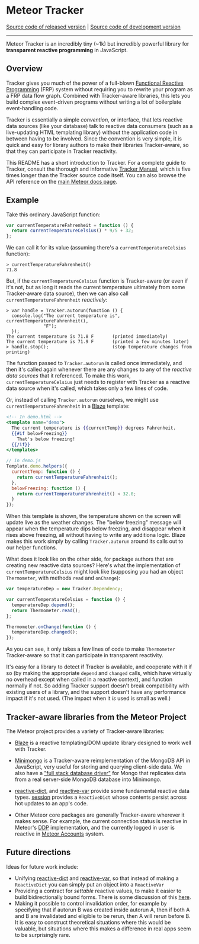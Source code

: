 # Meteor Tracker
[Source code of released version](https://github.com/meteor/meteor/tree/master/packages/tracker) | [Source code of development version](https://github.com/meteor/meteor/tree/devel/packages/tracker)
***

Meteor Tracker is an incredibly tiny (~1k) but incredibly powerful
library for **transparent reactive programming** in JavaScript.

## Overview

Tracker gives you much of the power of a full-blown
[Functional Reactive Programming](http://en.wikipedia.org/wiki/Functional_reactive_programming) (FRP) system without requiring you to rewrite your program as a FRP data flow graph. Combined with Tracker-aware libraries, this lets you build complex event-driven programs without writing a lot of boilerplate event-handling code.

Tracker is essentially a simple _convention_, or interface, that lets reactive data sources (like your database) talk to reactive data consumers (such as a live-updating HTML templating library) without the application code in between having to be involved. Since the convention is very simple, it is quick and easy for library authors to make their libraries Tracker-aware, so that they can participate in Tracker reactivity.

This README has a short introduction to Tracker. For a complete guide
to Tracker, consult the thorough and informative [Tracker
Manual](https://github.com/meteor/docs/blob/version-NEXT/long-form/tracker-manual.md), which
is five times longer than the Tracker source code itself. You can also browse the API reference on the [main Meteor docs page](https://docs.meteor.com/api/tracker.html).

## Example

Take this ordinary JavaScript function:

```javascript
var currentTemperatureFahrenheit = function () {
  return currentTemperatureCelsius() * 9/5 + 32;
};

```

We can call it for its value (assuming there's a `currentTemperatureCelsius` function):

```
> currentTemperatureFahrenheit()
71.8
```

But, if the `currentTemperatureCelsius` function is Tracker-aware (or even if it's not, but as long it reads the current temperature ultimately from some Tracker-aware data source), then we can also call `currentTemperatureFahrenheit` _reactively_:

```
> var handle = Tracker.autorun(function () {
  console.log("The current temperature is", currentTemperatureFahrenheit(),
              "F");
  });
The current temperature is 71.8 F       (printed immediately)
The current temperature is 71.9 F       (printed a few minutes later)
> handle.stop();                        (stop temperature changes from printing)

```

The function passed to `Tracker.autorun` is called once immediately, and then it's called again whenever there are any changes to any of the _reactive data sources_ that it referenced. To make this work, `currentTemperatureCelsius` just needs to register with Tracker as a reactive data source when it's called, which takes only a few lines of code.

Or, instead of calling `Tracker.autorun` ourselves, we might use `currentTemperatureFahrenheit` in a [Blaze](https://www.blazejs.org/) template:

```handlebars
<!-- In demo.html -->
<template name="demo">
  The current temperature is {{currentTemp}} degrees Fahrenheit.
  {{#if belowFreezing}}
    That's below freezing!
  {{/if}}
</templates>
```

```javascript
// In demo.js
Template.demo.helpers({
  currentTemp: function () {
    return currentTemperatureFahrenheit();
  },
  belowFreezing: function () {
    return currentTemperatureFahrenheit() < 32.0;
  }
});
```

When this template is shown, the temperature shown on the screen will update live as the weather changes. The "below freezing" message will appear when the temperature dips below freezing, and disappear when it rises above freezing, all without having to write any additiona logic. Blaze makes this work simply by calling `Tracker.autorun` around its calls out to our helper functions.


What does it look like on the other side, for package authors that are creating new reactive data sources? Here's what the implementation of `currentTemperatureCelsius` might look like (supposing you had an object `Thermometer`, with methods `read` and `onChange`):

```javascript
var temperatureDep = new Tracker.Dependency;

var currentTemperatureCelsius = function () {
  temperatureDep.depend();
  return Thermometer.read();
};

Thermometer.onChange(function () {
  temperatureDep.changed();
});
```

As you can see, it only takes a few lines of code to make `Thermometer` Tracker-aware so that it can participate in transparent reactivity.

It's easy for a library to detect if Tracker is available, and cooperate with it if so (by making the appropriate `depend` and `changed` calls, which have virtually no overhead except when called in a reactive context), and function normally if not. So adding Tracker support doesn't break compatibility with existing users of a library, and the support doesn't have any performance impact if it's not used. (The impact when it *is* used is small as well.)

## Tracker-aware libraries from the Meteor Project

The Meteor project provides a variety of Tracker-aware libraries:

- [Blaze](https://www.blazejs.org/) is a reactive templating/DOM update library designed to work well with Tracker.

- [Minimongo](https://github.com/meteor/meteor/tree/devel/packages/minimongo) is a Tracker-aware reimplementation of the MongoDB API in JavaScript, very useful for storing and querying client-side data. We also have a ["full stack database driver"](https://docs.meteor.com/api/collections.html#Mongo-Collection) for Mongo that replicates data from a real server-side MongoDB database into Minimongo.

- [reactive-dict](https://atmospherejs.com/meteor/reactive-dict), and
[reactive-var](https://atmospherejs.com/meteor/reactive-var) provide
some fundamental reactive data
types. [session](https://atmospherejs.com/meteor/session) provides a
`ReactiveDict` whose contents persist across hot updates to an app's
code.

- Other Meteor core packages are generally Tracker-aware wherever it
  makes sense. For example, the current connection status is reactive
  in Meteor's [DDP](https://github.com/meteor/meteor/tree/devel/packages/ddp) implementation, and
  the currently logged in user is reactive in [Meteor
  Accounts](https://docs.meteor.com/api/accounts) system.

## Future directions

Ideas for future work include:

- Unifying [reactive-dict](https://atmospherejs.com/meteor/reactive-dict) and
[reactive-var](https://atmospherejs.com/meteor/reactive-var), so that instead of making a `ReactiveDict` you can simply put an object into a `ReactiveVar`
- Providing a contract for _settable_ reactive values, to make it easier to build bidirectionally bound forms. There is some discussion of this [here](https://meteor.hackpad.com/Lickable-Forms-and-Components-6CVspZsVwJY).
- Making it possible to control invalidation order, for example by specifying that if autorun B was created inside autorun A, then if both A and B are invalidated and eligible to be rerun, then A will rerun before B. It is easy to construct theoretical situations where this would be valuable, but situations where this makes a difference in real apps seem to be surprisingly rare.

